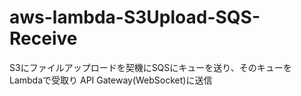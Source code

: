 # aws-lambda-S3Upload-SQS-Receive

S3にファイルアップロードを契機にSQSにキューを送り、そのキューをLambdaで受取り
API Gateway(WebSocket)に送信
